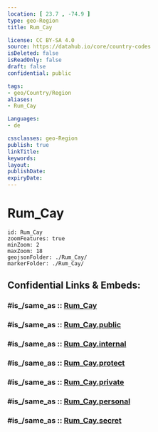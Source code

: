 ```yaml
---
location: [ 23.7 , -74.9 ] 
type: geo-Region
title: Rum_Cay

license: CC BY-SA 4.0
source: https://datahub.io/core/country-codes
isDeleted: false
isReadOnly: false
draft: false
confidential: public

tags:
- geo/Country/Region
aliases:
- Rum_Cay

Languages:
- de

cssclasses: geo-Region
publish: true
linkTitle: 
keywords: 
layout: 
publishDate: 
expiryDate: 
---
```


# Rum_Cay

```leaflet
id: Rum_Cay
zoomFeatures: true 
minZoom: 2 
maxZoom: 18
geojsonFolder: ./Rum_Cay/
markerFolder: ./Rum_Cay/
```


## Confidential Links & Embeds: 

### #is_/same_as :: [Rum_Cay](/_Standards/Earth/Continent/America~Caribbean/Bahamas/Districts~Bahamas/Rum_Cay.md) 

### #is_/same_as :: [Rum_Cay.public](/_public/Earth/Continent/America~Caribbean/Bahamas/Districts~Bahamas/Rum_Cay.public.md) 

### #is_/same_as :: [Rum_Cay.internal](/_internal/Earth/Continent/America~Caribbean/Bahamas/Districts~Bahamas/Rum_Cay.internal.md) 

### #is_/same_as :: [Rum_Cay.protect](/_protect/Earth/Continent/America~Caribbean/Bahamas/Districts~Bahamas/Rum_Cay.protect.md) 

### #is_/same_as :: [Rum_Cay.private](/_private/Earth/Continent/America~Caribbean/Bahamas/Districts~Bahamas/Rum_Cay.private.md) 

### #is_/same_as :: [Rum_Cay.personal](/_personal/Earth/Continent/America~Caribbean/Bahamas/Districts~Bahamas/Rum_Cay.personal.md) 

### #is_/same_as :: [Rum_Cay.secret](/_secret/Earth/Continent/America~Caribbean/Bahamas/Districts~Bahamas/Rum_Cay.secret.md)

